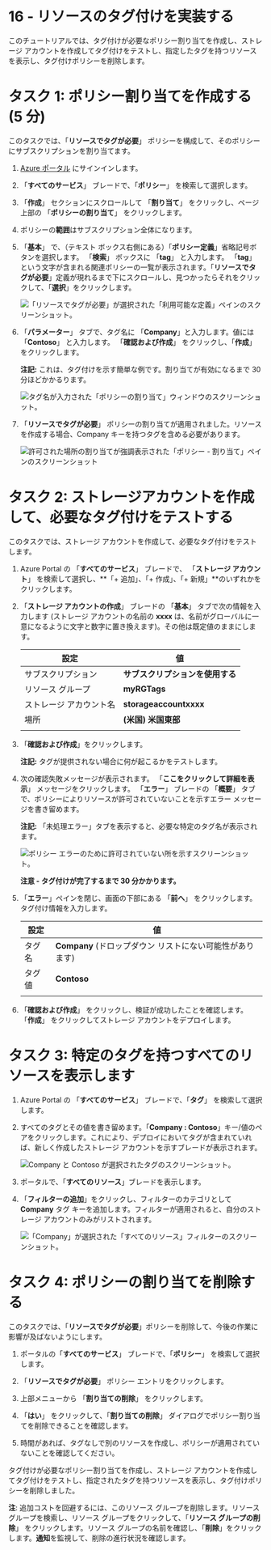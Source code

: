 ﻿---
wts:
    title: '16 - リソースのタグ付けを実装する (5 分n)'
    module: 'モジュール 05: ID、ガバナンス、プライバシー、およびコンプライアンス機能に関する説明'
---
# 16 - リソースのタグ付けを実装する

このチュートリアルでは、タグ付けが必要なポリシー割り当てを作成し、ストレージ アカウントを作成してタグ付けをテストし、指定したタグを持つリソースを表示し、タグ付けポリシーを削除します。

# タスク 1: ポリシー割り当てを作成する (5 分)

このタスクでは、「**リソースでタグが必要**」 ポリシーを構成して、そのポリシーにサブスクリプションを割り当てます。 

1. [Azure ポータル](https://portal.azure.com) にサインインします。

2. 「**すべてのサービス**」 ブレードで、「**ポリシー**」 を検索して選択します。

3. 「**作成**」 セクションにスクロールして 「**割り当て**」 をクリックし、ページ上部の 「**ポリシーの割り当て**」 をクリックします。

4. ポリシーの**範囲**はサブスクリプション全体になります。 

5. 「**基本**」 で、（テキスト ボックス右側にある）「**ポリシー定義**」省略記号ボタンを選択します。 「**検索**」 ボックスに 「**tag**」 と入力します。 「**tag**」 という文字が含まれる関連ポリシーの一覧が表示されます。「**リソースでタグが必要**」定義が現れるまで下にスクロールし、見つかったらそれをクリックして、「**選択**」をクリックします。

   ![「リソースでタグが必要」が選択された「利用可能な定義」ペインのスクリーンショット。](../images/1701.png)

6. 「**パラメーター**」 タブで、タグ名に 「**Company**」と入力します。値には 「**Contoso**」 と入力します。 「**確認および作成**」 をクリックし、「**作成**」をクリックします。

    **注記:** これは、タグ付けを示す簡単な例です。割り当てが有効になるまで 30 分ほどかかるります。 

    ![タグ名が入力された「ポリシーの割り当て」ウィンドウのスクリーンショット。](../images/1702.png)

7. 「**リソースでタグが必要**」 ポリシーの割り当てが適用されました。リソースを作成する場合、Company キーを持つタグを含める必要があります。

   ![許可された場所の割り当てが強調表示された「ポリシー - 割り当て」ペインのスクリーンショット](../images/1703.png)

# タスク 2: ストレージアカウントを作成して、必要なタグ付けをテストする

このタスクでは、ストレージ アカウントを作成して、必要なタグ付けをテストします。 

1. Azure Portal の 「**すべてのサービス**」 ブレードで、 「**ストレージ アカウント**」 を検索して選択し、**「+ 追加」、「+ 作成」、「+ 新規」**のいずれかをクリックします。

2. 「**ストレージ アカウントの作成**」 ブレードの 「**基本**」 タブで次の情報を入力します (ストレージ アカウントの名前の **xxxx** は、名前がグローバルに一意になるように文字と数字に置き換えます)。その他は既定値のままにします。

    | 設定 | 値 | 
    | --- | --- |
    | サブスクリプション | **サブスクリプションを使用する** |
    | リソース グループ | **myRGTags**  |
    | ストレージ アカウント名 | **storageaccountxxxx** |
    | 場所 | **(米国) 米国東部** |
    | | |

3. 「**確認および作成**」をクリックします。 

    **注記:** タグが提供されない場合に何が起こるかをテストします。 

4. 次の確認失敗メッセージが表示されます。 「**ここをクリックして詳細を表示**」 メッセージをクリックします。 「**エラー**」 ブレードの 「**概要**」 タブで、ポリシーによりリソースが許可されていないことを示すエラー メッセージを書き留めます。

    **注記:** 「未処理エラー」タブを表示すると、必要な特定のタグ名が表示されます。 

    ![ポリシー エラーのために許可されていない所を示すスクリーンショット。](../images/1704.png)

    **注意 - タグ付けが完了するまで 30 分かかります。** 

5. 「**エラー**」ペインを閉じ、画面の下部にある 「**前へ**」 をクリックします。タグ付け情報を入力します。 

    | 設定 | 値 | 
    | --- | --- |
    | タグ名 | **Company** (ドロップダウン リストにない可能性があります) |
    | タグ値 | **Contoso** |
    | | |

6. 「**確認および作成**」 をクリックし、検証が成功したことを確認します。 「**作成**」 をクリックしてストレージ アカウントをデプロイします。 

# タスク 3: 特定のタグを持つすべてのリソースを表示します

1. Azure Portal の 「**すべてのサービス**」 ブレードで、「**タグ**」 を検索して選択します。

2. すべてのタグとその値を書き留めます。「**Company : Contoso**」キー/値のペアをクリックします。これにより、デプロイにおいてタグが含まれていれば、新しく作成したストレージ アカウントを示すブレードが表示されます。 

   ![Company と Contoso が選択されたタグのスクリーンショット。](../images/1705.png)

3. ポータルで、「**すべてのリソース**」ブレードを表示します。

4. 「**フィルターの追加**」をクリックし、フィルターのカテゴリとして **Company** タグ キーを追加します。フィルターが適用されると、自分のストレージ アカウントのみがリストされます。

    ![「Company」が選択された「すべてのリソース」フィルターのスクリーンショット。](../images/1706.png)

# タスク 4: ポリシーの割り当てを削除する

このタスクでは、「**リソースでタグが必要**」ポリシーを削除して、今後の作業に影響が及ばないようにします。 

1. ポータルの「**すべてのサービス**」 ブレードで、「**ポリシー**」 を検索して選択します。

2. 「**リソースでタグが必要**」 ポリシー エントリをクリックします。

3. 上部メニューから 「**割り当ての削除**」 をクリックします。

4. 「**はい**」 をクリックして、「**割り当ての削除**」 ダイアログでポリシー割り当てを削除できることを確認します。

5. 時間があれば、タグなしで別のリソースを作成し、ポリシーが適用されていないことを確認してください。

タグ付けが必要なポリシー割り当てを作成し、ストレージ アカウントを作成してタグ付けをテストし、指定されたタグを持つリソースを表示し、タグ付けポリシーを削除しました。


**注**: 追加コストを回避するには、このリソース グループを削除します。リソース グループを検索し、リソース グループをクリックして、「**リソース グループの削除**」 をクリックします。リソース グループの名前を確認し、「**削除**」をクリックします。**通知**を監視して、削除の進行状況を確認します。
